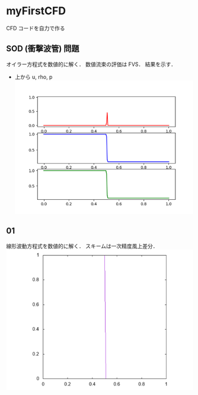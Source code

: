 # myFirstCFD

CFD コードを自力で作る

## SOD (衝撃波管) 問題
オイラー方程式を数値的に解く．
数値流束の評価は FVS．
結果を示す．
* 上から u, rho, p
![result](https://github.com/daichikuwa0618/myFirstCFD/blob/master/anim.gif)


## 01
線形波動方程式を数値的に解く．
スキームは一次精度風上差分．
![result](https://github.com/daichikuwa0618/myFirstCFD/blob/master/01/output.gif)

